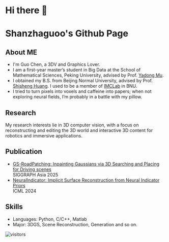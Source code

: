 # Hi there 👋
# Shanzhaguoo's Github Page

## About ME
- I'm Guo Chen, a 3DV and Graphics Lover. 
- I am a first-year master’s student in Big Data at the School of Mathematical Sciences, Peking University, advised by Prof. [Yadong Mu](http://www.muyadong.com/).
- I obtained my B.S. from Beijing Normal University, advised by Prof. [Shisheng Huang](https://shishenghuang.github.io/index/). I used to be a member of [IMCLab](https://vmcl.bnu.edu.cn/index.html) in BNU.
- I tried to turn pixels into voxels and caffeine into papers; when not exploring neural fields, I’m probably in a battle with my pillow.

## Research
My research interests lie in 3D computer vision, with a focus on reconstructing and editing the 3D world and interactive 3D content for robotics and immersive applications.

## Publication
- [GS-RoadPatching: Inpainting Gaussians via 3D Searching and Placing for Driving scenes](https://shanzhaguoo.github.io/GS-RoadPatching/)  
  SIGGRAPH Asia 2025 
- [NeuralIndicator: Implicit Surface Reconstruction from Neural Indicator Priors](https://openreview.net/pdf?id=7ckuC9C2FZ)  
  ICML 2024 

## Skills
- Languages: Python, C/C++, Matlab
- Major: 3DGS, Scene Reconstruction, Generation and so on.

<!-- ## Stats -->

<!-- <a href="https://github.com/Shanzhaguoo">
  <img align="center" src="https://github-readme-stats.vercel.app/api?username=Shanzhaguoo&show_icons=true&line_height=27&count_private=true&title_color=6aa6f8" alt="Guo Chen's GitHub Stats" /></a> -->

![visitors](https://visitor-badge.laobi.icu/badge?page_id=Shanzhaguoo)



